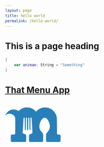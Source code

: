 ```yaml
---
layout: page
title: hello world
permalink: /hello-world/
---
```



# This is a page heading

```swift
{
    var animae: String = "Something"
}
```

# [That Menu App](https://www.thatmenuapp.com)

# ![logo](assets/images/midPixelLogotest.png)